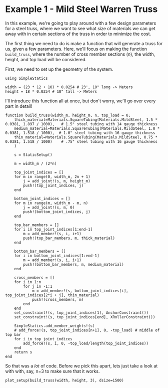 # Example 1 - Mild Steel Warren Truss


In this example, we're going to play around with a few design parameters for a steel truss, where we want to see what size of materials we can get away with in certain sections of the truss in order to minimize the cost. 

The first thing we need to do is make a function that will generate a truss for us, given a few parameters. Here, we'll focus on making the function `build_truss`, where the number of cross member sections (*n*), the width, height, and top load will be considered. 




First, we need to set up the geometry of the system. 
```@example d1
using SimpleStatics

width = (23 * 12 + 10) * 0.0254 # 23', 10" long -> Meters
height = 18 * 0.0254 # 18" tall -> Meters
```

I'll introduce this function all at once, but don't worry, we'll go over every part in detail!

```@example d1
function build_truss(width_m, height_m, n, top_load = 0; 
    thick_material=Materials.SquareTubing(Materials.MildSteel, 1.5 * 0.0381, 1.897 / 1000),   # 1.5" steel tubing with 14 gauge thickness
    medium_material=Materials.SquareTubing(Materials.MildSteel, 1.0 * 0.0381, 1.518 / 1000),  # 1.0" steel tubing with 16 gauge thickness
    thin_material=Materials.SquareTubing(Materials.MildSteel, 0.75 * 0.0381, 1.518 / 1000)    # .75" steel tubing with 16 gauge thickness
    )

    s = StaticSetup()
    
    m = width_m / (2*n)
    
    top_joint_indices = []
    for m in range(0, width_m, 2n + 1)
        j = add_joint!(s, m, height_m)
        push!(top_joint_indices, j)
    end
    
    bottom_joint_indices = []
    for m in range(m, width_m - m, n)
        j = add_joint!(s, m, 0)
        push!(bottom_joint_indices, j)
    end
    
    top_bar_members = []
    for i in top_joint_indices[1:end-1]
        m = add_member!(s, i, i+1)
        push!(top_bar_members, m, thick_material)
    end

    bottom_bar_members = []
    for i in bottom_joint_indices[1:end-1]
        m = add_member!(s, i, i+1)
        push!(bottom_bar_members, m, medium_material)
    end

    cross_members = []
    for i in 1:n
        for j in -1:1
            m = add_member!(s, bottom_joint_indices[i], top_joint_indices[2*i + j], thin_material)
            push!(cross_members, m)
        end
    end
    set_constraint!(s, top_joint_indices[1], AnchorConstraint())
    set_constraint!(s, top_joint_indices[end], XRollerConstraint())
    
    SimpleStatics.add_member_weights!(s)
    # add_force!(s, top_joint_indices[n+1], 0, -top_load) # middle of top bar
    for i in top_joint_indices
        add_force!(s, i, 0, -top_load/length(top_joint_indices)) 
    end
    return s
end
```

So that was a *lot* of code. Before we pick this apart, lets just take a look at with with, say, n=3 to make sure that it works.

```@example d1
plot_setup(build_truss(width, height, 3), dsize=1500)
```